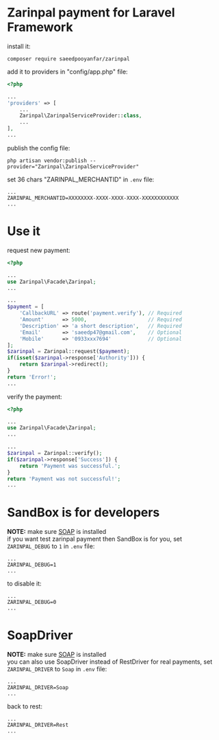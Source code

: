# Zarinpal payment for Laravel Framework

install it:

```
composer require saeedpooyanfar/zarinpal
```

add it to providers in "config/app.php" file:

```php
<?php

...
'providers' => [
    ...
    Zarinpal\ZarinpalServiceProvider::class,
    ...
],
...
```

publish the config file:

```
php artisan vendor:publish --provider="Zarinpal\ZarinpalServiceProvider"
```

set 36 chars "ZARINPAL_MERCHANTID" in `.env` file:

```
...
ZARINPAL_MERCHANTID=XXXXXXXX-XXXX-XXXX-XXXX-XXXXXXXXXXXX
...
```

# Use it

request new payment:

```php
<?php

...
use Zarinpal\Facade\Zarinpal;
...

...
$payment = [
    'CallbackURL' => route('payment.verify'), // Required
    'Amount'      => 5000,                    // Required
    'Description' => 'a short description',   // Required
    'Email'       => 'saeedp47@gmail.com',    // Optional
    'Mobile'      => '0933xxx7694'            // Optional
];
$zarinpal = Zarinpal::request($payment);
if(isset($zarinpal->response['Authority'])) {
    return $zarinpal->redirect();
}
return 'Error!';
...
```

verify the payment:

```php
<?php

...
use Zarinpal\Facade\Zarinpal;
...

...
$zarinpal = Zarinpal::verify();
if($zarinpal->response['Success']) {
    return 'Payment was successful.';
}
return 'Payment was not successful!';
...
```
# SandBox is for developers

<b>NOTE:</b> make sure [SOAP](http://php.net/manual/en/book.soap.php) is installed<br>
if you want test zarinpal payment then SandBox is for you,
set `ZARINPAL_DEBUG` to `1` in `.env` file:

```
...
ZARINPAL_DEBUG=1
...
```

to disable it:

```
...
ZARINPAL_DEBUG=0
...
```

# SoapDriver

<b>NOTE:</b> make sure [SOAP](http://php.net/manual/en/book.soap.php) is installed<br>
you can also use SoapDriver instead of RestDriver for real payments,
set `ZARINPAL_DRIVER` to `Soap` in `.env` file:

```
...
ZARINPAL_DRIVER=Soap
...
```

back to rest:

```
...
ZARINPAL_DRIVER=Rest
...
```
